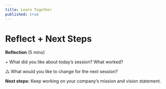 ```yaml
---
title: Learn Together
published: true
---
```


# Reflect + Next Steps

**Reflection**
(5 mins) 

\+ What did you like about today’s session? What worked?

△ What would you like to change for the next session?

**Next steps:** Keep working on your company’s mission and vision statement.
